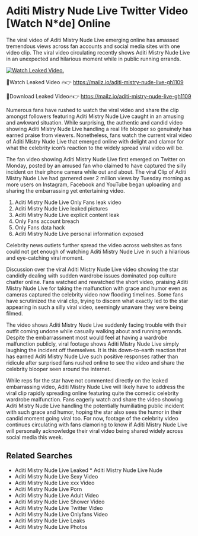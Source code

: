 ﻿# Aditi Mistry Nude Live Twitter Video [Watch N*de] Online

The viral video of ﻿Aditi Mistry Nude Live emerging online has amassed tremendous views across fan accounts and social media sites with one video clip. The viral video circulating recently shows ﻿Aditi Mistry Nude Live in an unexpected and hilarious moment while in public running errands. 

[![Watch Leaked Video.](https://miro.medium.com/v2/resize:fit:828/format:webp/1*cilzJN44JGOrTw9NJCrNHA.gif "Watch Leaked Video")](https://mailz.io/aditi-mistry-nude-live-gh1109)

🔴Watch Leaked Video 🔥👉  https://mailz.io/aditi-mistry-nude-live-gh1109 

🔴Download Leaked Video🔥👉  https://mailz.io/aditi-mistry-nude-live-gh1109 

Numerous fans have rushed to watch the viral video and share the clip amongst followers featuring ﻿Aditi Mistry Nude Live caught in an amusing and awkward situation. While surprising, the authentic and candid video showing ﻿Aditi Mistry Nude Live handling a real life blooper so genuinely has earned praise from viewers. Nonetheless, fans watch the current viral video of ﻿Aditi Mistry Nude Live that emerged online with delight and clamor for what the celebrity icon’s reaction to the widely spread viral video will be.

The fan video showing ﻿Aditi Mistry Nude Live first emerged on Twitter on Monday, posted by an amused fan who claimed to have captured the silly incident on their phone camera while out and about. The viral Clip of ﻿Aditi Mistry Nude Live had garnered over 2 million views by Tuesday morning as more users on Instagram, Facebook and YouTube began uploading and sharing the embarrassing yet entertaining video. 

1. ﻿Aditi Mistry Nude Live Only Fans leak video
2. ﻿Aditi Mistry Nude Live leaked pictures
3. ﻿Aditi Mistry Nude Live explicit content leak
4. Only Fans account breach
5. Only Fans data hack
6. ﻿Aditi Mistry Nude Live personal information exposed


Celebrity news outlets further spread the video across websites as fans could not get enough of watching ﻿Aditi Mistry Nude Live in such a hilarious and eye-catching viral moment. 

Discussion over the viral ﻿Aditi Mistry Nude Live video showing the star candidly dealing with sudden wardrobe issues dominated pop culture chatter online. Fans watched and rewatched the short video, praising ﻿Aditi Mistry Nude Live for taking the malfunction with grace and humor even as cameras captured the celebrity video now flooding timelines. Some fans have scrutinized the viral clip, trying to discern what exactly led to the star appearing in such a silly viral video, seemingly unaware they were being filmed.

The video shows ﻿Aditi Mistry Nude Live suddenly facing trouble with their outfit coming undone while casually walking about and running errands. Despite the embarrassment most would feel at having a wardrobe malfunction publicly, viral footage shows ﻿Aditi Mistry Nude Live simply laughing the incident off themselves. It is this down-to-earth reaction that has earned ﻿Aditi Mistry Nude Live such positive responses rather than ridicule after surprised fans rushed online to see the video and share the celebrity blooper seen around the internet.  

While reps for the star have not commented directly on the leaked embarrassing video, ﻿Aditi Mistry Nude Live will likely have to address the viral clip rapidly spreading online featuring quite the comedic celebrity wardrobe malfunction. Fans eagerly watch and share the video showing ﻿Aditi Mistry Nude Live handling the potentially humiliating public incident with such grace and humor, hoping the star also sees the humor in their candid moment going viral too. For now, footage of the celebrity video continues circulating with fans clamoring to know if ﻿Aditi Mistry Nude Live will personally acknowledge their viral video being shared widely across social media this week.

## Related Searches
* ﻿Aditi Mistry Nude Live Leaked
﻿* Aditi Mistry Nude Live Nude
* ﻿Aditi Mistry Nude Live Sexy Video
* ﻿Aditi Mistry Nude Live xxx Video
* ﻿Aditi Mistry Nude Live Porn
* ﻿Aditi Mistry Nude Live Adult Video
* ﻿Aditi Mistry Nude Live Shower Video
* ﻿Aditi Mistry Nude Live Twitter Video
* ﻿Aditi Mistry Nude Live Onlyfans Video
* ﻿Aditi Mistry Nude Live Leaks
* ﻿Aditi Mistry Nude Live Photos